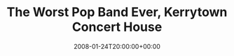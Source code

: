 ---
templateKey: event
guid: 08941a18-6eab-11ea-99c5-002590d1d1b0
date: 2008-01-24T20:00:00+00:00
eventTime: '8pm'
title: The Worst Pop Band Ever, Kerrytown Concert House
artist: The Worst Pop Band Ever
city: Ann Arbor
venue: Kerrytown Concert House
group: Tim Shia
guests: Angry Ape, Happy Apple
---